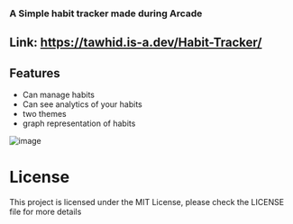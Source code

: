 ### A Simple habit tracker made during Arcade

## Link: https://tawhid.is-a.dev/Habit-Tracker/
## Features
- Can manage habits
- Can see analytics of your habits
- two themes
- graph representation of habits

![image](https://github.com/user-attachments/assets/abb692d7-fc4d-4b0a-871b-782c8fbd081f)

# License
This project is licensed under the MIT License, please check the LICENSE file for more details 
